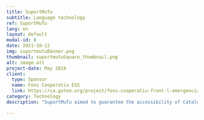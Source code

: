 ```yaml
---
title: SuportMuTu
subtitle: Language technology
ref: SuportMuTu
lang: en
layout: default
modal-id: 8
date: 2021-10-12
img: suportmutuBanner.png
thumbnail: suportmutuSquare_thumbnail.png
alt: image-alt
project-date: May 2019
client:
  type: Sponsor
  name: Fons Cooperatiu ESS
  link: https://ca.goteo.org/project/fons-cooperatiu-front-l-emergencia-social-i-sanita
category: Technology
description: "SuportMuTu aimed to guarantee the accessibility of Catalonia’s health protocol channels and Barcelona’s neighbourhood solidarity groups into some of the most common migrant languages of Barcelona: Arabic, Urdu and Chinese. By combining AI-based language technology with a volunteer network, SuportMuTu helped serve Telegram channels in these languages in parallel to their original versions so that everyone can get informed and support each other during the lockdown. <p>For more information, refer to our <a href='/blog/2021-05-31-closing-suportmutu-en/'>blogpost</a>."

---
```

